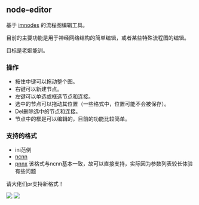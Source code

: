 ## node-editor

基于 [imnodes](https://github.com/Nelarius/imnodes) 的流程图编辑工具。

目前的主要功能是用于神经网络结构的简单编辑，或者某些特殊流程图的编辑。

目标是老妪能训。

### 操作

* 按住中键可以拖动整个图。
* 右键可以新建节点。
* 左键可以单选或框选节点和连接。
* 选中的节点可以拖动其位置（一些格式中，位置可能不会被保存）。
* Del删除选中的节点和连接。
* 节点中的框是可以编辑的，目前的功能比较简单。

### 支持的格式

* ini范例
* [ncnn](https://github.com/Tencent/ncnn/wiki/param-and-model-file-structure)
* [pnnx](https://github.com/pnnx/pnnx) 该格式与ncnn基本一致，故可以直接支持，实际因为参数列表较长体验有些问题

请大佬们pr支持新格式！

<img src='https://raw.githubusercontent.com/scarsty/node-editor/master/images/lenet.png'/>
<img src='https://raw.githubusercontent.com/scarsty/node-editor/master/images/ncnn.png'/>
